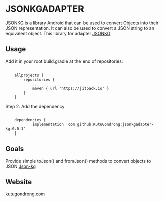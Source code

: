 # JSONKGADAPTER

[JSONKG](https://github.com/KutuGondrong/json-kg) is a library Android that can be used to convert Objects into their JSON representation. It can also be used to convert a JSON string to an equivalent object. 
This library for adapter [JSONKG](https://github.com/KutuGondrong/json-kg)
## Usage

Add it in your root build.gradle at the end of repositories:

```

	allprojects {
		repositories {
			...
			maven { url 'https://jitpack.io' }
		}
	}

```

Step 2. Add the dependency

```

	dependencies {
	        implementation 'com.github.KutuGondrong:jsonkgadapter-kg:0.0.1'
	}

```
## Goals

Provide simple toJson() and fromJson() methods to convert objects to JSON 
[Json-kg](https://github.com/KutuGondrong/json-kg)

## Website
[kutugondrong.com](https://kutugondrong.com/)
